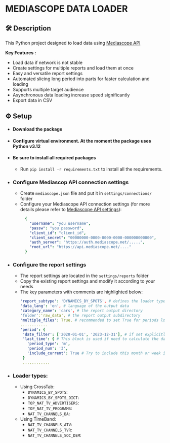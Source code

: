 # MEDIASCOPE DATA LOADER

## 🛠️ Description
This Python project designed to load data using [Mediascope API](https://github.com/MEDIASCOPE-JSC/mediascope-api-lib)

**Key Features :**
* Load data if network is not stable
* Create settings for multiple reports and load them at once
* Easy and versatile report settings
* Automated slicing long period into parts for faster calculation and loading
* Supports multiple target audience
* Asynchronous data loading increase speed significantly
* Export data in CSV


## ⚙️ Setup
 - #### Download the package
 - #### Configure virtual environment. At the moment the package uses Python v3.12 
 - #### Be sure to install all required packages
   - Run `pip install -r requirements.txt` to install all the requirements.

 - ### Configure Mediascop API connection settings
   - Create `mediascope.json` file and put it in `settings/connections/` folder 
   - Configure your Mediascope API connection settings (for more details please refer to [Mediascope API settings](https://github.com/MEDIASCOPE-JSC/mediascope-api-lib?tab=readme-ov-file#%D0%BA%D0%BE%D0%BD%D1%84%D0%B8%D0%B3%D1%83%D1%80%D0%B0%D1%86%D0%B8%D1%8F)):    
     ```yml 
       {
         "username": "you username",
         "passw": "you password",
         "client_id": "client_id",
         "client_secret": "00000000-0000-0000-0000-000000000000",
         "auth_server": "https://auth.mediascope.net/.....",
         "root_url": "https://api.mediascope.net/...."
       }
     ```


    
- ### Configure the report settings
  - The report settings are located in the `settings/reports` folder
  - Copy the existing report settings and modify it according to your needs
  - The key parameters with comments are highlighted below:
     ```  yaml         
    'report_subtype': 'DYNAMICS_BY_SPOTS', # defines the loader type
    'data_lang': 'en', # language of the output data
    'category_name': 'cars', # the report output directory
    'folder':'raw_data', # the report output subdirectory
    'multiple_files': True, # recommended to set True for periods longer that a month
     ............
    'period': {
      'date_filter': ['2020-01-01', '2023-12-31'], # if set explicitly, 'period_num' will be ignored if set to Null, will use 'period_num' to get period from current date 
      'last_time': { # This block is used if need to calculate the date referencing to current e.g. 3 months ago
        'period_type': 'm', 
        'period_num': '3',
        'include_current': True # Try to include this month or week if it is accessible in the base
      }
      ............
      ```
- ### Loader types:
  - Using CrossTab:    
    - `DYNAMICS_BY_SPOTS`:
    - `DYNAMICS_BY_SPOTS_DICT`:
    - `TOP_NAT_TV_ADVERTISERS`: 
    - `TOP_NAT_TV_PROGRAMS`: 
    - `NAT_TV_CHANNELS_BA`: 
  - Using TimeBand:
    - `NAT_TV_CHANNELS_ATV`: 
    - `NAT_TV_CHANNELS_TVR`:
    - `NAT_TV_CHANNELS_SOC_DEM`: 